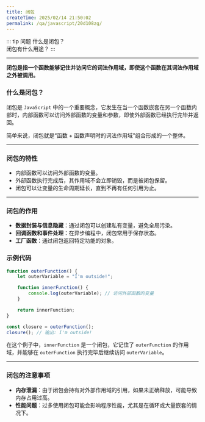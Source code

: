 ```yaml
---
title: 闭包
createTime: 2025/02/14 21:50:02
permalink: /qa/javascript/20d108zg/
---
```


::: tip 问题
什么是闭包？  
闭包有什么用途？
:::

---

**闭包是指一个函数能够记住并访问它的词法作用域，即使这个函数在其词法作用域之外被调用。**

### 什么是闭包？
闭包是 `JavaScript` 中的一个重要概念，它发生在当一个函数嵌套在另一个函数内部时，内部函数可以访问外部函数的变量和参数，即使外部函数已经执行完毕并返回。

简单来说，闭包就是“函数 + 函数声明时的词法作用域”组合形成的一个整体。

---

### 闭包的特性
- 内部函数可以访问外部函数的变量。
- 外部函数执行完成后，其作用域不会立即销毁，而是被闭包保留。
- 闭包可以让变量的生命周期延长，直到不再有任何引用为止。

---

### 闭包的作用
- **数据封装与信息隐藏**：通过闭包可以创建私有变量，避免全局污染。
- **回调函数和事件处理**：在异步编程中，闭包常用于保存状态。
- **工厂函数**：通过闭包返回特定功能的对象。

### 示例代码
```javascript
function outerFunction() {
    let outerVariable = "I'm outside!";

    function innerFunction() {
        console.log(outerVariable); // 访问外部函数的变量
    }

    return innerFunction;
}

const closure = outerFunction();
closure(); // 输出: I'm outside!
```

在这个例子中，`innerFunction` 是一个闭包，它记住了 `outerFunction` 的作用域，并能够在 `outerFunction` 执行完毕后继续访问 `outerVariable`。

---

### 闭包的注意事项
- **内存泄漏**：由于闭包会持有对外部作用域的引用，如果未正确释放，可能导致内存占用过高。
- **性能问题**：过多使用闭包可能会影响程序性能，尤其是在循环或大量嵌套的情况下。

